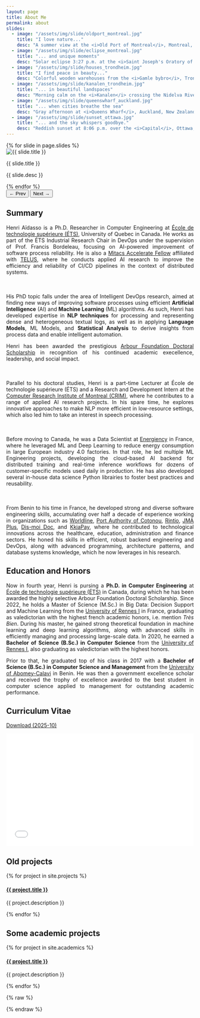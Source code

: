 ```yaml
---
layout: page
title: About Me
permalink: about
slides:
  - image: "/assets/img/slide/oldport_montreal.jpg"
    title: "I love nature..."
    desc: "A summer view at the <i>Old Port of Montreal</i>, Montreal, Canada."
  - image: "/assets/img/slide/eclipse_montreal.jpg"
    title: "... and unique moments"
    desc: "Solar eclipse 3:27 p.m. at the <i>Saint Joseph's Oratory of Mount Royal</i>, Montreal, Canada."
  - image: "/assets/img/slide/houses_trondheim.jpg"
    title: "I find peace in beauty..."
    desc: "Colorful wooden warehouses from the <i>Gamle bybro</i>, Trondeim, Norway."
  - image: "/assets/img/slide/kanalen_trondheim.jpg"
    title: "... in beautiful landspaces"
    desc: "Morning calm on the <i>Kanalen</i> crossing the Nidelva River, Trondheim, Norway."
  - image: "/assets/img/slide/queenswharf_auckland.jpg"
    title: "... when cities breathe the sea"
    desc: "Gray afternoon at <i>Queens Wharf</i>, Auckland, New Zealand."
  - image: "/assets/img/slide/sunset_ottawa.jpg"
    title: "... and the sky whispers goodbye."
    desc: "Reddish sunset at 8:06 p.m. over the <i>Capital</i>, Ottawa, Canada."
---
```


<div style="text-align: justify" class="custom-font">

<div class="w-full max-w-3xl mx-auto overflow-hidden">
  <!-- Slider wrapper -->
  <div id="slider" class="flex transition-transform duration-700 ease-in-out">
    {% for slide in page.slides %}
      <div class="min-w-full flex flex-col">
        <!-- Image -->
        <img class="slide-img w-full h-72 md:h-80 object-cover !mb-0 block"
          src="{{ site.baseurl }}{{ slide.image }}"
          alt="{{ slide.title }}"
          data-slide="{{ forloop.index0 }}">
        <!-- Caption block -->
        <div id="caption-{{ forloop.index0 }}" 
          class="caption-box w-full px-6 py-0 text-center transition-colors duration-500">
          <p class="text-sm font-semibold !mb-0 !mt-0 pt-3 text-white">{{ slide.title }}</p>
          <p class="text-xs text-white/90 !mt-0 !mb-0 pt-1 !pb-4">{{ slide.desc }}</p>
        </div>
      </div>
    {% endfor %}
  </div>

  <!-- Navigation buttons -->
  <div class="flex justify-between items-center w-full mt-4 px-2">
    <button 
      id="prev"
      class="text-lg font-semibold text-slate-800 dark:text-white hover:underline transition"
    >← Prev</button>
    <button 
      id="next"
      class="text-lg font-semibold text-slate-800 dark:text-white hover:underline transition"
    >Next →</button>
  </div>
</div>

<h2 class="dark:text-stone-200 mt-32">Summary</h2>
<p class="dark:text-stone-300">
Henri Aïdasso is a Ph.D. Researcher in Computer Engineering at <a class="link" href="https://etsmtl.ca" target="_blank">École de technologie supérieure (ÉTS)</a>, University of Quebec in Canada. He works as part of the ÉTS Industrial Research Chair in DevOps under the supervision of Prof. Francis Bordeleau, focusing on AI-powered improvement of software process reliability. He is also a <a class="link" href="https://www.mitacs.ca/our-programs/accelerate/">Mitacs Accelerate Fellow</a> affiliated with <a href="https://www.telus.com/en" target="_blank" class="link">TELUS</a>, where he conducts applied AI research to improve the efficiency and reliability of CI/CD pipelines in the context of distributed systems.

<br><br>
His PhD topic falls under the area of Intelligent DevOps research, aimed at finding new ways of improving software processes using efficient <b>Artificial Intelligence</b> (AI) and <b>Machine Learning</b> (ML) algorithms. As such, Henri has developed expertise in <b>NLP techniques</b> for processing and representing dense and heterogeneous textual logs, as well as in applying <b>Language Models</b>, ML Models, and <b>Statistical Analysis</b> to derive insights from process data and enable intelligent automation.

Henri has been awarded the prestigious <a class="link" href="https://www.fondationarbour.com/en/bourses-d-etudes-doctoract-phd-dba/" target="_blank">Arbour Foundation Doctoral Scholarship</a> in recognition of his continued academic execellence, leadership, and social impact.

<br><br>
Parallel to his doctoral studies, Henri is a part-time Lecturer at École de technologie supérieure (ÉTS) and a Research and Development Intern at the <a class="link" href="https://crim.ca" target="_blank">Computer Research Institute of Montreal (CRIM)</a>, where he contributes to a range of applied AI research projects. In his spare time, he explores innovative approaches to make NLP more efficient in low-resource settings, which also led him to take an interest in speech processing.

<br><br>
Before moving to Canada, he was a Data Scientist at <a class="link" href="https://www.energiency.com/" target="_blank">Energiency</a> in France, where he leveraged ML and Deep Learning to reduce energy consumption in large European industry 4.0 factories. In that role, he led multiple ML Engineering projects, developing the cloud-based AI backend for distributed training and real-time inference workflows for dozens of customer-specific models used daily in production. He has also developed several in-house data science Python librairies to foster best practices and reusability.

<br><br>
From Benin to his time in France, he developed strong and diverse software engineering skills, accumulating over half a decade of experience working in organizations such as <a class="link" href="https://worldline.com/" target="_blank">Worldline</a>, <a class="link" href="https://portdecotonou.bj/en/" target="_blank">Port Authority of Cotonou</a>, <a class="link" href="https://www.rintio.com/" target="_blank">Rintio</a>, <a class="link" href="https://jmaplus.com" target="_blank">JMA Plus</a>, <a class="link" href="https://dismoidoc.com" target="_blank">Dis-moi Doc</a>, and <a class="link" href="https://kkiapay.me/" target="_blank">KkiaPay</a>, where he contributed to technological innovations across the healthcare, education, administration and finance sectors. He honed his skills in efficient, robust backend engineering and DevOps, along with advanced programming, architecture patterns, and database systems knowledge, which he now leverages in his research.
</p>

<h2 class="dark:text-stone-200">Education and Honors</h2>
<p class="dark:text-stone-300">
Now in fourth year, Henri is pursing a <b>Ph.D. in Computer Engineering</b> at <a class="link" href="https://etsmtl.ca" target="_blank">École de technologie supérieure (ÉTS)</a> in Canada, during which he has been awarded the highly selective Arbour Foundation Doctoral Scholarship. Since 2022,
he holds a <span class="font-bold">Master of Science (M.Sc.) in Big Data: Decision Support and Machine Learning</span> from the <a class="link" href="https://www.univ-rennes.fr" target="_blank">University of Rennes I</a> in France, graduating as valedictorian with the highest french academic honors, i.e. mention <i>Très Bien</i>. During his master, he gained strong theoretical foundation in machine learning and deep learning algorithms, along with advanced skills in efficiently managing and processing large-scale data.
In 2020, he earned a <b>Bachelor of Science (B.Sc.) in Computer Science</b> from the <a class="link" href="https://www.univ-rennes.fr" target="_blank">University of Rennes I</a>, also graduating as valedictorian with the highest honors.

Prior to that, he graduated top of his class in 2017 with a <b>Bachelor of Science (B.Sc.) in Computer Science and Management</b> from the <a class="link" href="https://uac.bj/" target="_blank">University of Abomey-Calavi</a> in Benin. He was then a government excellence scholar and received the trophy of excellence awarded to the best student in computer science applied to management for outstanding academic performance.
</p>

<h2 class="dark:text-stone-200">Curriculum Vitae</h2>
 <p><a href="{{site.baseurl}}/assets/raw/202510_CV__en_Henri_Aidasso.pdf" class="dark:text-stone-300" target="_blank">Download (2025-10)</a></p>
 <iframe
 src="{{site.baseurl}}/assets/js/viewer/viewer.html?file={{site.baseurl}}/assets/raw/202510_CV__en_Henri_Aidasso.pdf"
 width="100%"
 height="300px"
 style="border: none;"></iframe>

<h2 class="dark:text-stone-200">Old projects</h2>
<div>
  {% for project in site.projects %}
    <div>
  <h4><a class="!mb-0" href="{{ project.link }}" class="dark:text-stone-300" target="_blank">{{ project.title }}</a></h4>
  <p class="text-md text-stone-500 dark:text-stone-300 !mt-0">{{ project.description }}</p>
    </div>
  {% endfor %}
</div>

<h2 class="dark:text-stone-200 hidden">Some academic projects</h2>
<div class="hidden">
  {% for project in site.academics %}
    <div>
  <h4><a class="!mb-0" href="{{ project.link }}" class="dark:text-stone-300" target="_blank">{{ project.title }}</a></h4>
  <p class="text-md text-stone-500 dark:text-stone-300 !mt-0">{{ project.description }}</p>
    </div>
  {% endfor %}
</div>
</div>

{% raw %}
<script>
  const colorThief = new ColorThief();
  const images = document.querySelectorAll('.slide-img');

  images.forEach(img => {
    if (img.complete) applyColor(img);
    else img.addEventListener('load', () => applyColor(img));
  });

  function applyColor(img) {
    try {
      const rgb = colorThief.getColor(img);
      const [r, g, b] = rgb;
      const bg = `rgba(${r}, ${g}, ${b}, 0.7)`;
      document.getElementById(`caption-${img.dataset.slide}`).style.backgroundColor = bg;
    } catch (e) {
      console.warn('Color extraction failed:', e);
    }
  }

  // Slider navigation logic
  const slider = document.getElementById('slider');
  const slides = slider.children.length;
  let index = 0;
  document.getElementById('next').onclick = () => move(1);
  document.getElementById('prev').onclick = () => move(-1);

  function move(step) {
    index = (index + step + slides) % slides;
    slider.style.transform = `translateX(-${index * 100}%)`;
  }
</script>
{% endraw %}
